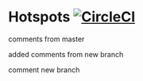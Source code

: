 # Hotspots [![CircleCI](https://circleci.com/gh/rkshkmr800/hotspots/tree/master.svg?style=svg)](https://circleci.com/gh/rkshkmr800/hotspots/tree/master)

comments from master

added comments from new branch

comment new branch

